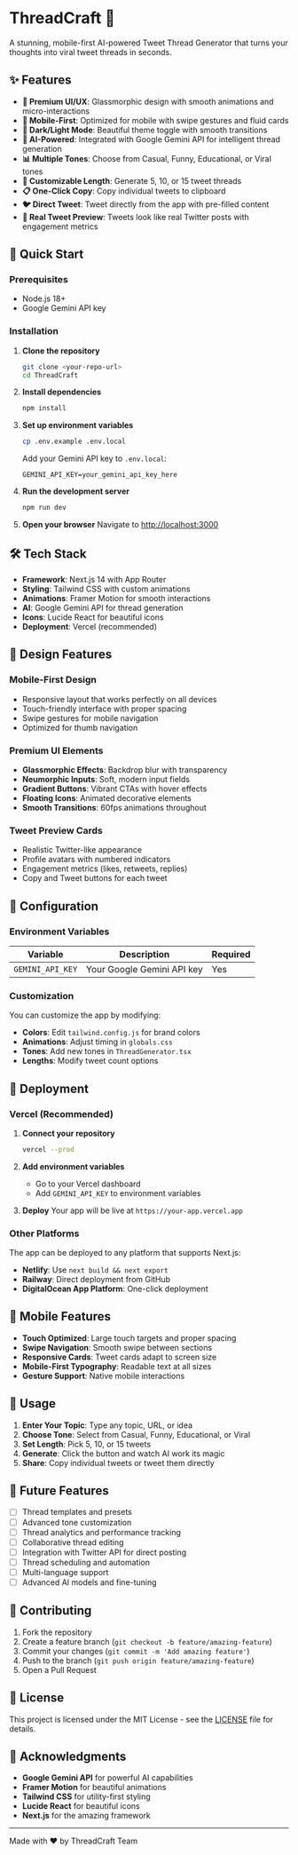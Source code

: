 # ThreadCraft 🚀

A stunning, mobile-first AI-powered Tweet Thread Generator that turns your thoughts into viral tweet threads in seconds.

## ✨ Features

- **🎨 Premium UI/UX**: Glassmorphic design with smooth animations and micro-interactions
- **📱 Mobile-First**: Optimized for mobile with swipe gestures and fluid cards
- **🌙 Dark/Light Mode**: Beautiful theme toggle with smooth transitions
- **🤖 AI-Powered**: Integrated with Google Gemini API for intelligent thread generation
- **📊 Multiple Tones**: Choose from Casual, Funny, Educational, or Viral tones
- **📏 Customizable Length**: Generate 5, 10, or 15 tweet threads
- **📋 One-Click Copy**: Copy individual tweets to clipboard
- **🐦 Direct Tweet**: Tweet directly from the app with pre-filled content
- **🎯 Real Tweet Preview**: Tweets look like real Twitter posts with engagement metrics

## 🚀 Quick Start

### Prerequisites

- Node.js 18+ 
- Google Gemini API key

### Installation

1. **Clone the repository**
   ```bash
   git clone <your-repo-url>
   cd ThreadCraft
   ```

2. **Install dependencies**
   ```bash
   npm install
   ```

3. **Set up environment variables**
   ```bash
   cp .env.example .env.local
   ```
   
   Add your Gemini API key to `.env.local`:
   ```
   GEMINI_API_KEY=your_gemini_api_key_here
   ```

4. **Run the development server**
   ```bash
   npm run dev
   ```

5. **Open your browser**
   Navigate to [http://localhost:3000](http://localhost:3000)

## 🛠️ Tech Stack

- **Framework**: Next.js 14 with App Router
- **Styling**: Tailwind CSS with custom animations
- **Animations**: Framer Motion for smooth interactions
- **AI**: Google Gemini API for thread generation
- **Icons**: Lucide React for beautiful icons
- **Deployment**: Vercel (recommended)

## 🎨 Design Features

### Mobile-First Design
- Responsive layout that works perfectly on all devices
- Touch-friendly interface with proper spacing
- Swipe gestures for mobile navigation
- Optimized for thumb navigation

### Premium UI Elements
- **Glassmorphic Effects**: Backdrop blur with transparency
- **Neumorphic Inputs**: Soft, modern input fields
- **Gradient Buttons**: Vibrant CTAs with hover effects
- **Floating Icons**: Animated decorative elements
- **Smooth Transitions**: 60fps animations throughout

### Tweet Preview Cards
- Realistic Twitter-like appearance
- Profile avatars with numbered indicators
- Engagement metrics (likes, retweets, replies)
- Copy and Tweet buttons for each tweet

## 🔧 Configuration

### Environment Variables

| Variable | Description | Required |
|----------|-------------|----------|
| `GEMINI_API_KEY` | Your Google Gemini API key | Yes |

### Customization

You can customize the app by modifying:

- **Colors**: Edit `tailwind.config.js` for brand colors
- **Animations**: Adjust timing in `globals.css`
- **Tones**: Add new tones in `ThreadGenerator.tsx`
- **Lengths**: Modify tweet count options

## 🚀 Deployment

### Vercel (Recommended)

1. **Connect your repository**
   ```bash
   vercel --prod
   ```

2. **Add environment variables**
   - Go to your Vercel dashboard
   - Add `GEMINI_API_KEY` to environment variables

3. **Deploy**
   Your app will be live at `https://your-app.vercel.app`

### Other Platforms

The app can be deployed to any platform that supports Next.js:

- **Netlify**: Use `next build && next export`
- **Railway**: Direct deployment from GitHub
- **DigitalOcean App Platform**: One-click deployment

## 📱 Mobile Features

- **Touch Optimized**: Large touch targets and proper spacing
- **Swipe Navigation**: Smooth swipe between sections
- **Responsive Cards**: Tweet cards adapt to screen size
- **Mobile-First Typography**: Readable text at all sizes
- **Gesture Support**: Native mobile interactions

## 🎯 Usage

1. **Enter Your Topic**: Type any topic, URL, or idea
2. **Choose Tone**: Select from Casual, Funny, Educational, or Viral
3. **Set Length**: Pick 5, 10, or 15 tweets
4. **Generate**: Click the button and watch AI work its magic
5. **Share**: Copy individual tweets or tweet them directly

## 🔮 Future Features

- [ ] Thread templates and presets
- [ ] Advanced tone customization
- [ ] Thread analytics and performance tracking
- [ ] Collaborative thread editing
- [ ] Integration with Twitter API for direct posting
- [ ] Thread scheduling and automation
- [ ] Multi-language support
- [ ] Advanced AI models and fine-tuning

## 🤝 Contributing

1. Fork the repository
2. Create a feature branch (`git checkout -b feature/amazing-feature`)
3. Commit your changes (`git commit -m 'Add amazing feature'`)
4. Push to the branch (`git push origin feature/amazing-feature`)
5. Open a Pull Request

## 📄 License

This project is licensed under the MIT License - see the [LICENSE](LICENSE) file for details.

## 🙏 Acknowledgments

- **Google Gemini API** for powerful AI capabilities
- **Framer Motion** for beautiful animations
- **Tailwind CSS** for utility-first styling
- **Lucide React** for beautiful icons
- **Next.js** for the amazing framework

---

Made with ❤️ by ThreadCraft Team 
